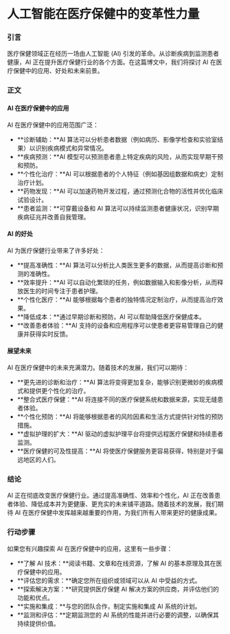 # 人工智能在医疗保健中的变革性力量

### 引言

医疗保健领域正在经历一场由人工智能 (AI) 引发的革命。从诊断疾病到监测患者健康，AI 正在提升医疗保健行业的各个方面。在这篇博文中，我们将探讨 AI 在医疗保健中的应用、好处和未来前景。

### 正文

#### AI 在医疗保健中的应用

AI 在医疗保健中的应用范围广泛：

- **诊断辅助：**AI 算法可以分析患者数据（例如病历、影像学检查和实验室结果）以识别疾病模式和异常情况。
- **疾病预测：**AI 模型可以预测患者患上特定疾病的风险，从而实现早期干预和预防。
- **个性化治疗：**AI 可以根据患者的个人特征（例如基因组数据和病史）定制治疗计划。
- **药物发现：**AI 可以加速药物开发过程，通过预测化合物的活性并优化临床试验设计。
- **患者监测：**可穿戴设备和 AI 算法可以持续监测患者健康状况，识别早期疾病征兆并改善自我管理。

#### AI 的好处

AI 为医疗保健行业带来了许多好处：

- **提高准确性：**AI 算法可以分析比人类医生更多的数据，从而提高诊断和预测的准确性。
- **效率提升：**AI 可以自动化繁琐的任务，例如数据输入和影像分析，从而释放医生的时间专注于患者护理。
- **个性化医疗：**AI 能够根据每个患者的独特情况定制治疗，从而提高治疗效果。
- **降低成本：**通过早期诊断和预防，AI 可以帮助降低医疗保健成本。
- **改善患者体验：**AI 支持的设备和应用程序可以使患者更容易管理自己的健康并获得实时反馈。

#### 展望未来

AI 在医疗保健中的未来充满潜力。随着技术的发展，我们可以期待：

- **更先进的诊断和治疗：**AI 算法将变得更加复杂，能够识别更微妙的疾病模式和提供更个性化的治疗。
- **整合式医疗保健：**AI 将连接不同的医疗保健系统和数据来源，实现无缝患者体验。
- **个性化预防：**AI 将能够根据患者的风险因素和生活方式提供针对性的预防措施。
- **虚拟护理的扩大：**AI 驱动的虚拟护理平台将提供远程医疗保健和持续患者监测。
- **医疗保健的可及性提高：**AI 将使医疗保健服务更容易获得，特别是对于偏远地区的人们。

### 结论

AI 正在彻底改变医疗保健行业。通过提高准确性、效率和个性化，AI 正在改善患者体验、降低成本并为更健康、更充实的未来铺平道路。随着技术的发展，我们期待 AI 在医疗保健中发挥越来越重要的作用，为我们所有人带来更好的健康成果。

### 行动步骤

如果您有兴趣探索 AI 在医疗保健中的应用，这里有一些步骤：

- **了解 AI 技术：**阅读书籍、文章和在线资源，了解 AI 的基本原理及其在医疗保健中的应用。
- **评估您的需求：**确定您所在组织或领域可以从 AI 中受益的方式。
- **探索解决方案：**研究提供医疗保健 AI 解决方案的供应商，并评估他们的功能和优点。
- **实施和集成：**与您的团队合作，制定实施和集成 AI 系统的计划。
- **监测和评估：**定期监测您的 AI 系统的性能并进行必要的调整，以确保其持续提供价值。
